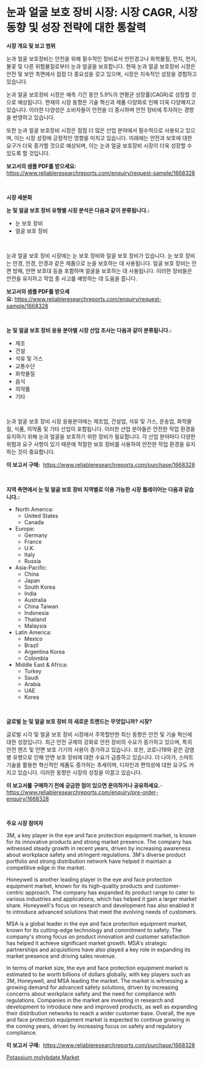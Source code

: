 <p><h1>눈과 얼굴 보호 장비 시장: 시장 CAGR, 시장 동향 및 성장 전략에 대한 통찰력</h1></p><p><strong>시장 개요 및 보고 범위</strong></p>
<p><p>눈과 얼굴 보호장비는 안전을 위해 필수적인 장비로서 안전경고나 화학물질, 먼지, 먼지, 불꽃 및 다른 위험물질로부터 눈과 얼굴을 보호합니다. 현재 눈과 얼굴 보호장비 시장은 안전 및 보안 측면에서 점점 더 중요성을 갖고 있으며, 시장은 지속적인 성장을 경험하고 있습니다.</p><p>눈과 얼굴 보호장비 시장은 예측 기간 동안 5.9%의 연평균 성장률(CAGR)로 성장할 것으로 예상됩니다. 현재의 시장 동향은 기술 혁신과 제품 다양화로 인해 더욱 다양해지고 있습니다. 이러한 다양성은 소비자들이 안전을 더 중시하며 안전 장비에 투자하는 경향을 반영하고 있습니다.</p><p>또한 눈과 얼굴 보호장비 시장은 점점 더 많은 산업 분야에서 필수적으로 사용되고 있으며, 이는 시장 성장에 긍정적인 영향을 미치고 있습니다. 미래에는 안전과 보호에 대한 요구가 더욱 증가할 것으로 예상되며, 이는 눈과 얼굴 보호장비 시장이 더욱 성장할 수 있도록 할 것입니다.</p></p>
<p><strong>보고서의 샘플 PDF를 받으세요:</strong> <a href="https://www.reliableresearchreports.com/enquiry/request-sample/1668328">https://www.reliableresearchreports.com/enquiry/request-sample/1668328</a></p>
<p>&nbsp;</p>
<p><strong>시장 세분화</strong></p>
<p><strong>눈 및 얼굴 보호 장비 유형별 시장 분석은 다음과 같이 분류됩니다.:</strong></p>
<p><ul><li>눈 보호 장비</li><li>얼굴 보호 장비</li></ul></p>
<p>&nbsp;</p>
<p><p>눈과 얼굴 보호 장비 시장에는 눈 보호 장비와 얼굴 보호 장비가 있습니다. 눈 보호 장비는 안경, 안경, 안경과 같은 제품으로 눈을 보호하는 데 사용됩니다. 얼굴 보호 장비는 안면 방패, 안면 보호대 등을 포함하며 얼굴을 보호하는 데 사용됩니다. 이러한 장비들은 안전을 유지하고 작업 중 사고를 예방하는 데 도움을 줍니다.</p></p>
<p><strong>보고서의 샘플 PDF를 받으세요:</strong>&nbsp;<a href="https://www.reliableresearchreports.com/enquiry/request-sample/1668328">https://www.reliableresearchreports.com/enquiry/request-sample/1668328</a></p>
<p>&nbsp;</p>
<p><strong> 눈 및 얼굴 보호 장비 응용 분야별 시장 산업 조사는 다음과 같이 분류됩니다.:</strong></p>
<p><ul><li>제조</li><li>건설</li><li>석유 및 가스</li><li>교통수단</li><li>화학물질</li><li>음식</li><li>의약품</li><li>기타</li></ul></p>
<p>&nbsp;</p>
<p><p>눈과 얼굴 보호 장비 시장 응용분야에는 제조업, 건설업, 석유 및 가스, 운송업, 화학물질, 식품, 의약품 및 기타 산업이 포함됩니다. 이러한 산업 분야들은 안전한 작업 환경을 유지하기 위해 눈과 얼굴을 보호하기 위한 장비가 필요합니다. 각 산업 분야마다 다양한 위험과 요구 사항이 있기 때문에 적절한 보호 장비를 사용하여 안전한 작업 환경을 유지하는 것이 중요합니다.</p></p>
<p><strong>이 보고서 구매:</strong>&nbsp; <a href="https://www.reliableresearchreports.com/purchase/1668328">https://www.reliableresearchreports.com/purchase/1668328</a></p>
<p>&nbsp;</p>
<p><strong>지역 측면에서 눈 및 얼굴 보호 장비 지역별로 이용 가능한 시장 플레이어는 다음과 같습니다.:</strong></p>
<p><ul>
    <li>
        North America:
        <ul>
            <li>United States</li>
            <li>Canada</li>
        </ul>
    </li>
    <li>
        Europe:
        <ul>
            <li>Germany</li>
            <li>France</li>
            <li>U.K.</li>
            <li>Italy</li>
            <li>Russia</li>
        </ul>
    </li>
    <li>
        Asia-Pacific:
        <ul>
            <li>China</li>
            <li>Japan</li>
            <li>South Korea</li>
            <li>India</li>
            <li>Australia</li>
            <li>China Taiwan</li>
            <li>Indonesia</li>
            <li>Thailand</li>
            <li>Malaysia</li>
        </ul>
    </li>
    <li>
        Latin America:
        <ul>
            <li>Mexico</li>
            <li>Brazil</li>
            <li>Argentina Korea</li>
            <li>Colombia</li>
        </ul>
    </li>
    <li>
        Middle East & Africa:
        <ul>
            <li>Turkey</li>
            <li>Saudi</li>
            <li>Arabia</li>
            <li>UAE</li>
            <li>Korea</li>
        </ul>
    </li>
    </ul></p>
<p>&nbsp;</p>
<p><strong>글로벌 눈 및 얼굴 보호 장비 의 새로운 트렌드는 무엇입니까? 시장?</strong></p>
<p><p>글로벌 시각 및 얼굴 보호 장비 시장에서 주목할만한 최신 동향은 안전 및 기술 혁신에 대한 성장입니다. 최근 안전 규제의 강화로 안전 장비의 수요가 증가하고 있으며, 특히 안전 렌즈 및 안면 보호 기기의 사용이 증가하고 있습니다. 또한, 코로나19와 같은 감염병 유행으로 인해 안면 보호 장비에 대한 수요가 급증하고 있습니다. 더 나아가, 스마트 기술을 활용한 혁신적인 제품도 증가하는 추세이며, 디자인과 편의성에 대한 요구도 커지고 있습니다. 이러한 동향은 시장의 성장을 이끌고 있습니다.</p></p>
<p><strong>이 보고서를 구매하기 전에 궁금한 점이 있으면 문의하거나 공유하세요.</strong>- <a href="https://www.reliableresearchreports.com/enquiry/pre-order-enquiry/1668328">https://www.reliableresearchreports.com/enquiry/pre-order-enquiry/1668328</a></p>
<p>&nbsp;</p>
<p><strong>주요 시장 참여자</strong></p>
<p><p>3M, a key player in the eye and face protection equipment market, is known for its innovative products and strong market presence. The company has witnessed steady growth in recent years, driven by increasing awareness about workplace safety and stringent regulations. 3M's diverse product portfolio and strong distribution network have helped it maintain a competitive edge in the market.</p><p>Honeywell is another leading player in the eye and face protection equipment market, known for its high-quality products and customer-centric approach. The company has expanded its product range to cater to various industries and applications, which has helped it gain a larger market share. Honeywell's focus on research and development has also enabled it to introduce advanced solutions that meet the evolving needs of customers.</p><p>MSA is a global leader in the eye and face protection equipment market, known for its cutting-edge technology and commitment to safety. The company's strong focus on product innovation and customer satisfaction has helped it achieve significant market growth. MSA's strategic partnerships and acquisitions have also played a key role in expanding its market presence and driving sales revenue.</p><p>In terms of market size, the eye and face protection equipment market is estimated to be worth billions of dollars globally, with key players such as 3M, Honeywell, and MSA leading the market. The market is witnessing a growing demand for advanced safety solutions, driven by increasing concerns about workplace safety and the need for compliance with regulations. Companies in the market are investing in research and development to introduce new and improved products, as well as expanding their distribution networks to reach a wider customer base. Overall, the eye and face protection equipment market is expected to continue growing in the coming years, driven by increasing focus on safety and regulatory compliance.</p></p>
<p><strong>이 보고서 구매:</strong>&nbsp;&nbsp;<a href="https://www.reliableresearchreports.com/purchase/1668328">https://www.reliableresearchreports.com/purchase/1668328</a></p>
<p><p><a href="https://invited-way-688.notion.site/Potassium-molybdate-Market-Size-Market-Trends-and-Growth-Outlook-forecasted-for-period-from-2024-t-0c82c87703d145da881bac7b2f7de3c1">Potassium molybdate Market</a></p></p>
